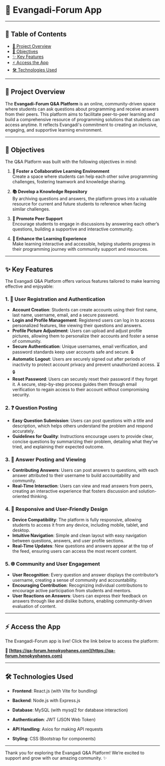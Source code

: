 # 🚀 Evangadi-Forum App

---

## 📖 Table of Contents
- [📜 Project Overview](#-project-overview)
- [🎯 Objectives](#-objectives)
- [✨ Key Features](#-key-features)
- [⚡ Access the App](#-access-the-app)
- [🛠️ Technologies Used](#%EF%B8%8F-technologies-used)

---

## 📜 Project Overview
The **Evangadi-Forum Q&A Platform** is an online, community-driven space where students can ask questions about programming and receive answers from their peers. This platform aims to facilitate peer-to-peer learning and build a comprehensive resource of programming solutions that students can access anytime. It reflects Evangadi's commitment to creating an inclusive, engaging, and supportive learning environment.

---

## 🎯 Objectives

The Q&A Platform was built with the following objectives in mind:

1. **🤝 Foster a Collaborative Learning Environment**  
   Create a space where students can help each other solve programming challenges, fostering teamwork and knowledge sharing.

2. **📚 Develop a Knowledge Repository**  
   By archiving questions and answers, the platform grows into a valuable resource for current and future students to reference when facing similar challenges.

3. **💬 Promote Peer Support**  
   Encourage students to engage in discussions by answering each other’s questions, building a supportive and interactive community.

4. **🌱 Enhance the Learning Experience**  
   Make learning interactive and accessible, helping students progress in their programming journey with community support and resources.

---

## ✨ Key Features

The Evangadi Q&A Platform offers various features tailored to make learning effective and enjoyable:

### 1. 🔑 **User Registration and Authentication**
   - **Account Creation**: Students can create accounts using their first name, last name, username, email, and a secure password.
   - **Login and Profile Management**: Registered users can log in to access personalized features, like viewing their questions and answers.
   - **Profile Picture Adjustment**: Users can upload and adjust profile pictures, allowing them to personalize their accounts and foster a sense of community. 
   - **Secure Authentication**: Unique usernames, email verification, and password standards keep user accounts safe and secure. 🔒
   - **Automatic Logout**: Users are securely signed out after periods of inactivity to protect account privacy and prevent unauthorized access. ⏳🔒
   - **Reset Password**: Users can securely reset their password if they forget it. A secure, step-by-step process guides them through email verification to regain access to their account without compromising security.

### 2. ❓ **Question Posting**
   - **Easy Question Submission**: Users can post questions with a title and description, which helps others understand the problem and respond accurately.
   - **Guidelines for Quality**: Instructions encourage users to provide clear, concise questions by summarizing their problem, detailing what they’ve tried, and explaining their expected outcome.

### 3. 💬 **Answer Posting and Viewing**
   - **Contributing Answers**: Users can post answers to questions, with each answer attributed to their username to build accountability and community.
   - **Real-Time Interaction**: Users can view and read answers from peers, creating an interactive experience that fosters discussion and solution-oriented thinking.

### 4. 📱 **Responsive and User-Friendly Design**
   - **Device Compatibility**: The platform is fully responsive, allowing students to access it from any device, including mobile, tablet, and desktop.
   - **Intuitive Navigation**: Simple and clean layout with easy navigation between questions, answers, and user profile sections.
   - **Real-Time Updates**: New questions and answers appear at the top of the feed, ensuring users can access the most recent content.

### 5. 🌐 **Community and User Engagement**
   - **User Recognition**: Every question and answer displays the contributor’s username, creating a sense of community and accountability.
   - **Encouraging Contribution**: Recognizing individual contributions to encourage active participation from students and mentors.
   - **User Reactions on Answers**: Users can express their feedback on answers through like and dislike buttons, enabling community-driven evaluation of content.

---

## ⚡ Access the App

The Evangadi-Forum app is live! Click the link below to access the platform:

**🔗 [https://qa-forum.henokyohanes.com](https://qa-forum.henokyohanes.com)**

--- 

## 🛠️ Technologies Used

   - **Frontend**: React.js (with Vite for bundling)

   - **Backend**: Node.js with Express.js

   - **Database**: MySQL (with mysql2 for database interaction)

   - **Authentication**: JWT (JSON Web Token)

   - **API Handling**: Axios for making API requests

   - **Styling**: CSS (Bootstrap for components)

---

Thank you for exploring the Evangadi Q&A Platform! We’re excited to support and grow with our amazing community. ✨
